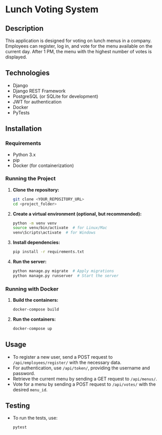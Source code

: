 # Lunch Voting System

## Description
This application is designed for voting on lunch menus in a company. Employees can register, log in, and vote for the menu available on the current day. After 1 PM, the menu with the highest number of votes is displayed.

## Technologies
- Django
- Django REST Framework
- PostgreSQL (or SQLite for development)
- JWT for authentication
- Docker
- PyTests

## Installation
### Requirements
- Python 3.x
- pip
- Docker (for containerization)

### Running the Project
1. **Clone the repository:**
   ```bash
   git clone <YOUR_REPOSITORY_URL>
   cd <project_folder>
2. **Create a virtual environment (optional, but recommended):**
   ```bash
   python -m venv venv
   source venv/bin/activate  # for Linux/Mac
   venv\Scripts\activate  # for Windows
3. **Install dependencies:**
   ```bash
   pip install -r requirements.txt
4. **Run the server:**
   ```bash
   python manage.py migrate  # Apply migrations
   python manage.py runserver  # Start the server

### Running with Docker
1. **Build the containers:**
   ```bash
   docker-compose build
2. **Run the containers:**
   ```bash
   docker-compose up

## Usage
- To register a new user, send a POST request to `/api/employees/register/` with the necessary data.
- For authentication, use `/api/token/`, providing the username and password.
- Retrieve the current menu by sending a GET request to `/api/menus/`.
- Vote for a menu by sending a POST request to `/api/votes/` with the desired `menu_id`.

## Testing
- To run the tests, use:
   ```bash
   pytest
